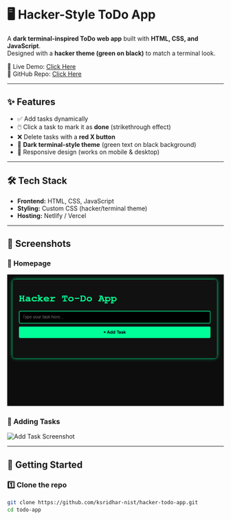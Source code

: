 # 🖥️ Hacker-Style ToDo App

A **dark terminal-inspired ToDo web app** built with **HTML, CSS, and JavaScript**.  
Designed with a **hacker theme (green on black)** to match a terminal look.  

🚀 Live Demo: [Click Here](https://exquisite-pie-5113fb.netlify.app/)  
📂 GitHub Repo: [Click Here](https://github.com/ksridhar-nist/todo-app)

---

## ✨ Features
- ✅ Add tasks dynamically  
- 🖱️ Click a task to mark it as **done** (strikethrough effect)  
- ❌ Delete tasks with a **red X button**  
- 🎨 **Dark terminal-style theme** (green text on black background)  
- 📱 Responsive design (works on mobile & desktop)  

---

## 🛠️ Tech Stack
- **Frontend:** HTML, CSS, JavaScript  
- **Styling:** Custom CSS (hacker/terminal theme)  
- **Hosting:** Netlify / Vercel  

---

## 📸 Screenshots  

### 🔹 Homepage
![Homepage Screenshot](screenshots/homepage.png)

### 🔹 Adding Tasks
![Add Task Screenshot](screenshots/add-task.png)

---

## 🚀 Getting Started

### 1️⃣ Clone the repo
```bash
git clone https://github.com/ksridhar-nist/hacker-todo-app.git
cd todo-app
